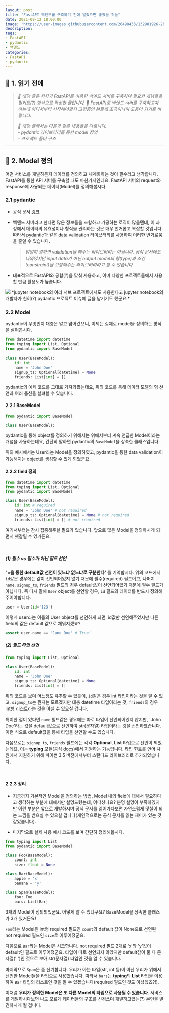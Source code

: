 ```yaml
---
layout: post
title: "FastAPI 백엔드를 구축하기 전에 알았으면 좋았을 것들"
date: 2021-09-12 18:00:00
image: 'https://user-images.githubusercontent.com/26498433/132981926-2bea56c7-8547-4242-98e2-66347a553b34.png'
description:
tags:
- FastAPI
- pydantic
- 백엔드
categories:
- FastAPI
- pydantic
---
```

## 📌 1. 읽기 전에

> <cite>📌 해당 글은 저자가 FastAPI를 이용한 백엔드 서버를 구축하며 필요한 개념들을 밀키트(?) 형식으로 작성한 글입니다.</cite>
> <cite>📌 FastAPI로 백엔드 서버를 구축하고자 하는데 어디서부터 시작해야할지 고민중인 분들께 조금이나마 도움이 되기를 바랍니다.</cite>
>
> <cite>📌 해당 글에서는 다음과 같은 내용들을 다룹니다.</cite><br>
> <cite>- pydantic 라이브러리를 통한 model 정의</cite><br>
> <cite>- 프로젝트 폴더 구조</cite>

***

## 📌 2. Model 정의

어떤 서비스를 개발하든지 데이터를 정의하고 체계화하는 것이 필수라고 생각합니다. FastAPI를 통한 API 서버를 구축할 때도 마찬가지인데요, FastAPI 서버의 request와 response에 사용되는 데이터(Model)를 정의해봅시다.

### 2.1 pydantic

- 공식 문서 [링크](https://pydantic-docs.helpmanual.io/)

- 백엔드 서버라고 한다면 많은 정보들을 조합하고 가공하는 로직이 많을텐데, 이 과정에서 데이터의 유효성이나 형식을 관리하는 것은 매우 번거롭고 복잡할 것입니다. 따라서 pydantic과 같은 data validation 라이브러리를 사용하여 이러한 번거로움을 줄일 수 있습니다.
    > <cite>*엄밀히 말하면 validation을 해주는 라이브러리는 아닙니다. 공식 문서에도 나와있지만 input data가 아닌 output model의 형(type)과 조건(constraint)을 보장해주는 라이브러리라고 할 수 있습니다.*</cite>

- 대표적으로 FastAPI와 궁합(?)을 맞춰 사용하고, 이미 다양한 프로젝트들에서 사용할 만큼 활용도가 높습니다.

<img src="https://user-images.githubusercontent.com/26498433/132981991-61c6e1f8-156d-4f27-b43b-52c4f21f4145.png"/>
*jupyter notebook의 여러 서브 프로젝트에서도 사용한다고 jupyter notebook의 개발자가 친히(?) pydantic 프로젝트 이슈에 글을 남기기도 했군요.*

<br>

### 2.2 Model

pydantic이 무엇인지 대충은 알고 넘어갔으니, 이제는 실제로 model을 정의하는 방식을 살펴봅시다.

```python
from datetime import datetime
from typing import List, Optional
from pydantic import BaseModel

class User(BaseModel):
    id: int
    name = 'John Doe'
    signup_ts: Optional[datetime] = None
    friends: List[int] = []
```

pydantic의 예제 코드를 그대로 가져와봤는데요, 위의 코드를 통해 데이터 모델의 형 선언과 여러 옵션을 살펴볼 수 있습니다.

#### 2.2.1 BaseModel

```python
from pydantic import BaseModel

class User(BaseModel):
```

pydantic을 통해 object를 정의하기 위해서는 위에서부터 계속 언급한 Model이라는 개념을 사용하는데요, 간단히 말하면 pydantic의 `BaseModel`을 상속한 클래스입니다.

위의 예시에서는 User라는 Model을 정의하였고, pydantic을 통한 data validation이 가능해지는 object를 생성할 수 있게 되었군요.

#### 2.2.2 field 정의

```python
from datetime import datetime
from typing import List, Optional
from pydantic import BaseModel

class User(BaseModel):
    id: int # required
    name = 'John Doe' # not required
    signup_ts: Optional[datetime] = None # not required
    friends: List[int] = [] # not required
```

여기서부터는 잠시 집중해주실 필요가 있습니다. 앞으로 많은 Model을 정의하시게 되면서 헷갈릴 수 있거든요.

<br>

##### (1) 필수 vs 필수가 아닌 필드 선언

**' `=`을 통한 default값 선언이 있느냐 없느냐로 구분한다'**  를 기억합시다. 위의 코드에서 `id`같은 경우에는 값이 선언되어있지 않기 때문에 필수(required) 필드이고, 나머지 `name`, `signup_ts`, `friends` 필드의 경우 default값이 선언되어있기 때문에 필수 필드가 아닙니다. 즉 다시 말해 `User` object를 선언할 경우, `id` 필드의 데이터를 반드시 정의해주어야합니다.

```python
user = User(id='123')
```

이렇게 user라는 이름의 User object를 선언하게 되면, id값만 선언해주었지만 다른 field의 값은 default 값으로 채워지겠죠?

```python
assert user.name == 'Jane Doe' # True!
```

##### (2) 필드 타입 선언

```python
from typing import List, Optional

class User(BaseModel):
    id: int
    name = 'John Doe'
    signup_ts: Optional[datetime] = None
    friends: List[int] = []
```

위의 코드를 보며 어느정도 유추할 수 있듯이, `id`같은 경우 int 타입이라는 것을 알 수 있고, `signup_ts`는 뭔지는 모르겠지만 대충 datetime 타입이라는 것, `friends`의 경우 int형 리스트라는 것을 아실 수 있으실 겁니다.

특이한 점이 있다면 `name` 필드같은 경우에는 따로 타입이 선언되어있지 않지만, 'John Doe'라는 값을 default값으로 선언하여 str(문자열) 타입이라는 것을 선언하였습니다. 이런 식으로 default값을 통해 타입을 선언할 수도 있습니다.

다음으로는 `signup_ts`, `friends` 필드에는 각각 **Optional**, **List** 타입으로 선언이 되었는데요, 이는 **typing** 모듈(공식 [docs](https://docs.python.org/3/library/typing.html))에서 지원하는 기능입니다. 타입 힌트를 언어 차원에서 지원하기 위해 파이썬 3.5 버전에서부터 스탠다드 라이브러리로 추가되었습니다.

<br>

#### 2.2.3 정리
- 지금까지 기본적인 Model을 정의하는 방법, Model 내의 field에 대해서 필요하다고 생각하는 부분에 대해서만 설명드렸는데, 어떠셨나요? 분명 설명이 부족하겠지만 이런 부분은 앞으로 개발하시며 공식 문서를 읽어가다보면 자연스럽게 덧칠이 되는 느낌을 받으실 수 있으실 겁니다(개인적으로는 공식 문서를 읽는 재미가 있는 것 같았습니다).

- 마지막으로 실제 사용 예시 코드를 보며 간단히 정리해봅시다.

```python
from typing import List
from pydantic import BaseModel

class Foo(BaseModel):
    count: int
    size: float = None

class Bar(BaseModel):
    apple = 'x'
    banana = 'y'

class Spam(BaseModel):
    foo: Foo
    bars: List[Bar]
```

3개의 Model이 정의되었군요. 어떻게 알 수 있냐구요? BaseModel을 상속한 클래스가 3개 있거든요!

`Foo`라는 Model은 int형 required 필드인 `count`와 default 값이 None으로 선언된 not required 필드인 `size`로 이루어졌군요.

다음으로 `Bar`라는 Model은 시크합니다. not required 필드 2개로 'x'와 'y'값이 default인 필드로 이루어졌군요. 타입이 따로 선언되지 않았지만 default값이 둘 다 문자열(' ')인 것으로 보아 str(문자열) 타입인 것을 알 수 있습니다.

마지막으로 `Spam`은 좀 신기합니다. 우리가 아는 타입(str, int 등)이 아닌 우리가 위에서 선언한 Model들을 타입으로 사용했습니다. 따라서 `bars`는 **typing**의 **List** 타입을 이용하여 `Bar` 타입의 리스트인 것을 알 수 있겠습니다(required 필드인 것도 아셨겠죠?!). 

이처럼 **우리가 정의한 Model은 또 다른 Model의 타입으로 사용될 수 있습니다**. 서비스를 개발하시다보면 나도 모르게 데이터들의 구조를 신경쓰며 개발하고있는(?) 본인을 발견하시게 될 겁니다.

